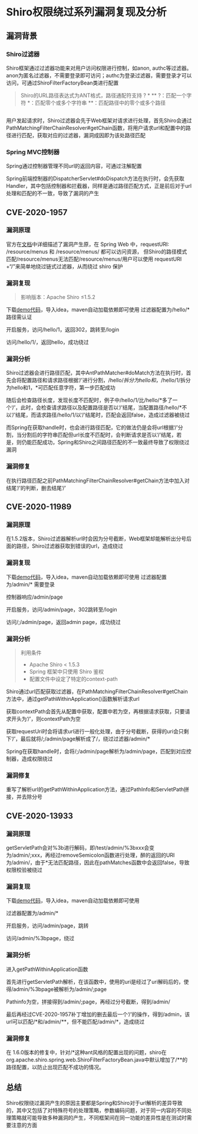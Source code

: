 # Shiro权限绕过系列漏洞复现及分析
## 漏洞背景
### Shiro过滤器
Shiro框架通过过滤器功能来对用户访问权限进行控制，如anon, authc等过滤器。anon为匿名过滤器，不需要登录即可访问；authc为登录过滤器，需要登录才可以访问，可通过ShiroFilterFactoryBean类进行配置
> Shiro的URL路径表达式为ANT格式，路径通配符支持 ? * ** 
> ?：匹配一个字符
> *：匹配零个或多个字符串
> **：匹配路径中的零个或多个路径

![]()

用户发起请求时，Shiro过滤器会先于Web框架对请求进行处理，首先Shiro会通过PathMatchingFilterChainResolver#getChain函数，将用户请求url和配置中的路径进行匹配，获取对应的过滤器，漏洞成因即为该处路径匹配
![]()

### Spring MVC控制器
Spring通过控制器管理不同url的返回内容，可通过注解配置
![]()

Spring前端控制器的DispatcherServlet#doDispatch方法在执行时，会先获取Handler，其中包括控制器和拦截器，同样是通过路径匹配方式，正是前后对于url处理和匹配的不一致，导致了漏洞的产生
![]()

## CVE-2020-1957
### 漏洞原理
官方在[文档](https://issues.apache.org/jira/browse/SHIRO-682)中详细描述了漏洞产生原，在 Spring Web 中，requestURI: /resource/menus 和 /resource/menus/ 都可以访问资源， 但Shiro的路径模式匹配/resource/menus无法匹配/resource/menus/用户可以使用 requestURI +“/”来简单地绕过链式过滤器，从而绕过 shiro 保护

### 漏洞复现
> 影响版本：Apache Shiro ≤1.5.2

下载[demo代码](https://github.com/xhycccc/Shiro-Vuln-Demo/tree/main/shiro_cve-2020-1957)，导入idea，maven自动加载依赖即可使用
过滤器配置为/hello/*路径需认证
![]()

开启服务，访问/hello/1，返回302，跳转至/login
![]()

访问/hello/1/，返回hello，成功绕过
![]()

### 漏洞分析
Shiro过滤器会进行路径匹配，其中AntPathMatcher#doMatch方法在执行时，首先会将配置路径和请求路径根据‘/’进行分割，/hello/*拆分为hello和*，/hello/1/拆分为hello和1，*可匹配任意字符，第一步匹配成功
![]()

随后会检查路径长度，发现长度不匹配时，例子中/hello/1/比/hello/*多了一个‘/’，此时，会检查请求路径以及配置路径是否以‘/’结尾，当配置路径/hello/*不以‘/’结尾，而请求路径/hello/1/以‘/’结尾时，匹配会返回false，造成过滤器被绕过
![]()

而Spring在获取handle时，也会进行路径匹配，它的做法仍是会将url根据‘/’分割，当分割后的字符串匹配但url长度不匹配时，会判断请求是否以‘/’结尾，若是，则仍能匹配成功，Spring和Shiro之间路径匹配的不一致最终导致了权限绕过漏洞
![]()

### 漏洞修复
在执行路径匹配之前PathMatchingFilterChainResolver#getChain方法中加入对结尾‘/’的判断，删去结尾‘/’
![]()

## CVE-2020-11989
### 漏洞原理
在1.5.2版本，Shiro过滤器解析url时会因为分号截断，Web框架却能解析出分号后面的路径，Shiro过滤器获取到错误的url，造成绕过

### 漏洞复现
下载[demo代码](https://github.com/xhycccc/Shiro-Vuln-Demo/tree/main/shiro_cve-2020-11989)，导入idea，maven自动加载依赖即可使用
过滤器配置为/admin/* 需要登录
![]()

控制器响应/admin/page
![]()

开启服务，访问/admin/page，302跳转至/login
![]()

访问/;/admin/page，返回admin page，成功绕过
![]()

### 漏洞分析
> 利用条件
> - Apache Shiro < 1.5.3
> - Spring 框架中只使用 Shiro 鉴权
> - 配置文件中设定了特定的context-path

Shiro通过url匹配获取过滤器，在PathMatchingFilterChainResolver#getChain方法中，通过getPathWithinApplication()函数解析请求url
![]()

获取contextPath会首先从配置中获取，配置中若为空，再根据请求获取，只要请求开头为‘/’，则contextPath为空
![]()

获取requestUri时会将请求url进行一般化处理，由于分号截断，获得的uri会只剩下‘/’，最后就将/;/admin/page解析成了/，绕过过滤器/admin/*
![]()

Spring在获取handle时，会将/;/admin/page解析为/admin/page，匹配到对应控制器，造成权限绕过

### 漏洞修复
重写了解析url的getPathWithinApplication方法，通过PathInfo和ServletPath拼接，并去除分号
![]()

## CVE-2020-13933
### 漏洞原理
getServletPath会对%3b进行解码，即/test/admin/%3bxxx会变为/admin/;xxx，再经过removeSemicolon函数进行处理，醉的返回的URI为/admin/，由于*无法匹配路径，因此在pathMatches函数中会返回false，导致权限校验被绕过

### 漏洞复现
下载[demo代码](https://github.com/xhycccc/Shiro-Vuln-Demo/tree/main/shiro_cve-2020-13933)，导入idea，maven自动加载依赖即可使用

过滤器配置为/admin/*
![]()

开启服务，访问/admin/page，跳转
![]()

访问/admin/%3bpage，绕过
![]()

### 漏洞分析
进入getPathWithinApplication函数
![]()

首先进行getServletPath解析，在该函数中，使用的uri是经过了uri解码后的，使得/admin/%3bpage被解析为/admin/;page
![]()

Pathinfo为空，拼接得到/admin/;page，再经过分号截断，得到/admin/
![]()

最后再经过CVE-2020-1957补丁增加的删去最后一个‘/’的操作，得到/admin，该url可以匹配/\*和/admin/\*\*，但不能匹配/admin/\*，造成绕过
![]()

### 漏洞修复
在 1.6.0版本的修复中，针对/*这种ant风格的配置出现的问题，shiro在org.apache.shiro.spring.web.ShiroFilterFactoryBean.java中默认增加了/**的路径配置，以防止出现匹配不成功的情况。

## 总结
Shiro权限绕过漏洞产生的原因主要都是Spring和Shiro对于url解析的差异导致的，其中又包括了对特殊符号的处理策略，参数编码问题，对于同一内容的不同处理策略就可能导致多种漏洞的产生，不同框架间在同一功能的差异性是在测试时需要注意的方面
